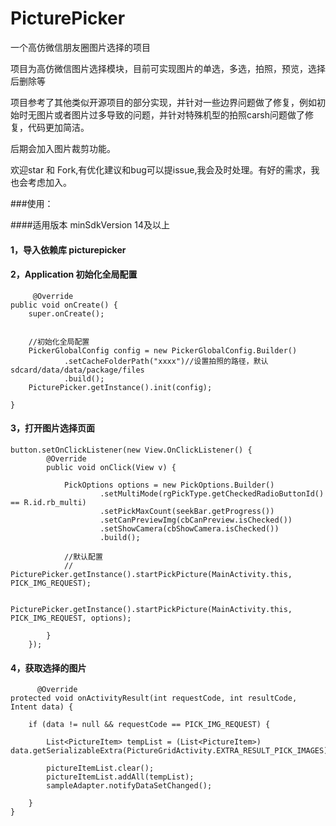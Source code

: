 # PicturePicker
一个高仿微信朋友圈图片选择的项目

项目为高仿微信图片选择模块，目前可实现图片的单选，多选，拍照，预览，选择后删除等  

项目参考了其他类似开源项目的部分实现，并针对一些边界问题做了修复，例如初始时无图片或者图片过多导致的问题，并针对特殊机型的拍照carsh问题做了修复，代码更加简洁。  

后期会加入图片裁剪功能。  

 欢迎star 和 Fork,有优化建议和bug可以提issue,我会及时处理。有好的需求，我也会考虑加入。


###使用：

####适用版本 minSdkVersion 14及以上

#### 1，导入依赖库 picturepicker
 
#### 2，Application 初始化全局配置
 
         @Override
    public void onCreate() {
        super.onCreate();


        //初始化全局配置
        PickerGlobalConfig config = new PickerGlobalConfig.Builder()
                .setCacheFolderPath("xxxx")//设置拍照的路径，默认sdcard/data/data/package/files
                .build();
        PicturePicker.getInstance().init(config);

    }
        
#### 3，打开图片选择页面

    button.setOnClickListener(new View.OnClickListener() {
            @Override
            public void onClick(View v) {

                PickOptions options = new PickOptions.Builder()
                        .setMultiMode(rgPickType.getCheckedRadioButtonId() == R.id.rb_multi)
                        .setPickMaxCount(seekBar.getProgress())
                        .setCanPreviewImg(cbCanPreview.isChecked())
                        .setShowCamera(cbShowCamera.isChecked())
                        .build();

                //默认配置
                // PicturePicker.getInstance().startPickPicture(MainActivity.this, PICK_IMG_REQUEST);

                PicturePicker.getInstance().startPickPicture(MainActivity.this, PICK_IMG_REQUEST, options);

            }
        });

#### 4，获取选择的图片

          @Override
    protected void onActivityResult(int requestCode, int resultCode, Intent data) {

        if (data != null && requestCode == PICK_IMG_REQUEST) {

            List<PictureItem> tempList = (List<PictureItem>) data.getSerializableExtra(PictureGridActivity.EXTRA_RESULT_PICK_IMAGES);

            pictureItemList.clear();
            pictureItemList.addAll(tempList);
            sampleAdapter.notifyDataSetChanged();

        } 
    }



